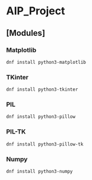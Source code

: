 # AIP_Project



## [Modules]

### Matplotlib
    dnf install python3-matplotlib
### TKinter
    dnf install python3-tkinter
### PIL
    dnf install python3-pillow
### PIL-TK
    dnf install python3-pillow-tk 
### Numpy
    dnf install python3-numpy

